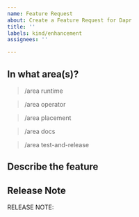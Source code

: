 ```yaml
---
name: Feature Request
about: Create a Feature Request for Dapr
title: ''
labels: kind/enhancement
assignees: ''

---
```

<!-- If you need to report a security issue please visit https://docs.dapr.io/operations/support/support-security-issues -->

## In what area(s)?

<!-- Remove the '> ' to select -->

> /area runtime

> /area operator

> /area placement

> /area docs

> /area test-and-release

## Describe the feature
<!-- Please also discuss possible business value -->

## Release Note
<!-- How should this new feature be announced in our release notes? It can be populated later. -->
<!-- Keep it as a single line. Examples: -->

<!-- RELEASE NOTE: **ADD** New feature in Dapr. -->
<!-- RELEASE NOTE: **FIX** Bug in runtime. -->
<!-- RELEASE NOTE: **UPDATE** Runtime dependency. -->

RELEASE NOTE:
